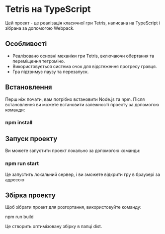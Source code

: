 # Tetris на TypeScript

Цей проект - це реалізація класичної гри Tetris, написана на TypeScript і зібрана за допомогою Webpack.

## Особливості

- Реалізовано основні механіки гри Tetris, включаючи обертання та переміщення тетроміно.
- Використовується система очок для відстеження прогресу гравця.
- Гра підтримує паузу та перезапуск.

## Встановлення

Перш ніж почати, вам потрібно встановити Node.js та npm. Після встановлення ви можете встановити залежності проекту за допомогою команди:

### npm install

## Запуск проекту

Ви можете запустити проект локально за допомогою команди:

### npm run start

Це запустить локальний сервер, і ви зможете відкрити гру в браузері за адресою

## Збірка проекту

Щоб зібрати проект для розгортання, використовуйте команду:

npm run build

Це створить оптимізовану збірку в папці dist.
